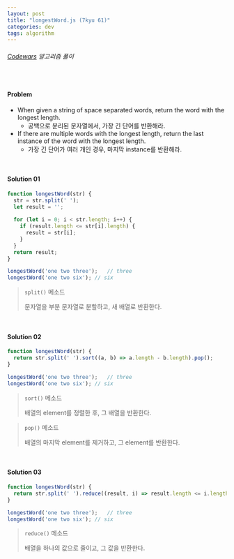 ```yaml
---
layout: post
title: "longestWord.js (7kyu 61)"
categories: dev
tags: algorithm
---
```


###### [Codewars](https://www.codewars.com) 알고리즘 풀이

<br>

#### Problem

- When given a string of space separated words, return the word with the longest length.
  - 공백으로 분리된 문자열에서, 가장 긴 단어를 반환해라.
- If there are multiple words with the longest length, return the last instance of the word with the longest length.
  - 가장 긴 단어가 여러 개인 경우, 마지막 instance를 반환해라.

<br>

#### Solution 01

```js
function longestWord(str) {
  str = str.split(' ');
  let result = '';
  
  for (let i = 0; i < str.length; i++) {
    if (result.length <= str[i].length) {
      result = str[i];
    }
  }
  return result;
}

longestWord('one two three');	// three
longestWord('one two six');	// six
```

> `split()` 메소드
>
> 문자열을 부분 문자열로 분할하고, 새 배열로 반환한다.

<br>

#### Solution 02

```js
function longestWord(str) {
  return str.split(' ').sort((a, b) => a.length - b.length).pop();
}

longestWord('one two three');	// three
longestWord('one two six');	// six
```

> `sort()` 메소드
>
> 배열의 element를 정렬한 후, 그 배열을 반환한다.

> `pop()` 메소드
>
> 배열의 마지막 element를 제거하고, 그 element를 반환한다.

<br>

#### Solution 03

```js
function longestWord(str) {
  return str.split(' ').reduce((result, i) => result.length <= i.length ? i : result, '');
}

longestWord('one two three');	// three
longestWord('one two six');	// six
```

> `reduce()` 메소드
>
> 배열을 하나의 값으로 줄이고, 그 값을 반환한다.

<br>